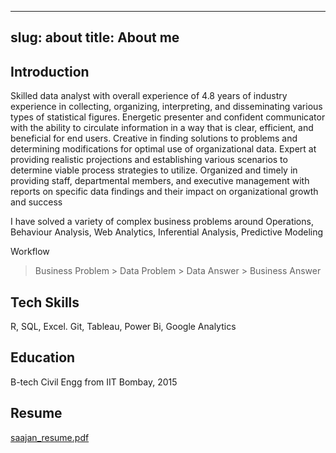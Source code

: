 
---
slug: about
title: About me
---

## Introduction
Skilled data analyst with overall experience of 4.8 years of industry experience in collecting, organizing, interpreting, and disseminating various types of statistical figures. Energetic presenter and confident communicator with the ability to circulate information in a way that is clear, efficient, and beneficial for end users. Creative in finding solutions to problems and determining modifications for optimal use of organizational data. Expert at providing realistic projections and establishing various scenarios to determine viable process strategies to utilize. Organized and timely in providing staff, departmental members, and executive management with reports on specific data findings and their impact on organizational growth and success

I have solved a variety of complex business problems around Operations,  Behaviour Analysis, Web Analytics, Inferential Analysis, Predictive Modeling

Workflow

> Business Problem > Data Problem > Data Answer > Business Answer

## Tech Skills
R, SQL, Excel. Git, Tableau, Power Bi, Google Analytics

## Education 
B-tech Civil Engg from IIT Bombay, 2015

## Resume 
[saajan_resume.pdf](https://github.com/saajanrajak/saaz_blogs/files/6454289/saajan_resume.pdf)




    
